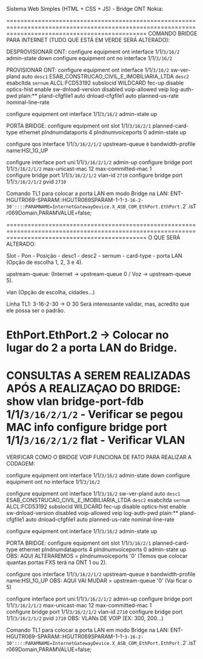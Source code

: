Sistema Web Simples (HTML + CSS + JS) - Bridge ONT Nokia:

====================================================================================================================================================
COMANDO BRIDGE PARA INTERNET (TUDO QUE ESTÁ EM VERDE SERÁ ALTERADO):

DESPROVISIONAR ONT:
configure equipment ont interface 1/1/`3/16/2` admin-state down
configure equipment ont no interface 1/1/`3/16/2`

PROVISIONAR ONT:
configure equipment ont interface 1/1/`3/16/2` sw-ver-pland auto `desc1` ESAB_CONSTRUCAO_CIVIL_E_IMOBILIARIA_LTDA `desc2` esabcltda `sernum` ALCL:FCD53192 subslocid WILDCARD fec-up disable optics-hist enable sw-dnload-version disabled voip-allowed veip log-auth-pwd plain:** pland-cfgfile1 auto dnload-cfgfile1 auto planned-us-rate nominal-line-rate

configure equipment ont interface 1/1/`3/16/2` admin-state up

PORTA BRIDGE:
configure equipment ont slot 1/1/`3/16/2/1` planned-card-type ethernet plndnumdataports 4 plndnumvoiceports 0 admin-state up

configure qos interface 1/1/`3/16/2/1/2` upstream-queue `0` bandwidth-profile name:HSI_1G_UP 

configure interface port uni:1/1/`3/16/2/1/2` admin-up
configure bridge port 1/1/`3/16/2/1/2` max-unicast-mac 12 max-committed-mac 1	
configure bridge port 1/1/`3/16/2/1/2` vlan-id `2710`
configure bridge port 1/1/`3/16/2/1/2` pvid `2710`

Comando TL1 para colocar a porta LAN em modo Bridge na LAN:
ENT-HGUTR069-SPARAM::HGUTR069SPARAM-1-1-`3-16-2-30'::::PARAMNAME=InternetGatewayDevice.X_ASB_COM_EthPort.EthPort.`2`.isTr069Domain,PARAMVALUE=false;

====================================================================================================================================================
O QUE SERÁ ALTERADO:

Slot - Pon - Posição - desc1 - desc2 - sernum - card-type - porta LAN (Opção de escolha 1, 2, 3 e 4).

upstream-queue: (Internet → upstream-queue 0 / Voz → upstream-queue 5).

vlan (Opção de escolha, cidades...)

Linha TL1: 
3-16-2-30 -> O 30 Será interessante validar, mas, acredito que ele possa ser o padrão.

EthPort.EthPort.2 -> Colocar no lugar do 2 a porta LAN do Bridge.
====================================================================================================================================================
CONSULTAS A SEREM REALIZADAS APÓS A REALIZAÇAO DO BRIDGE:
show vlan bridge-port-fdb 1/1/`3/16/2/1/2` - Verificar se pegou MAC
info configure bridge port 1/1/`3/16/2/1/2` flat - Verificar VLAN
====================================================================================================================================================
VERIFICAR COMO O BRIDGE VOIP FUNCIONA DE FATO PARA REALIZAR A CODAGEM:

configure equipment ont interface 1/1/`3/16/2` admin-state down
configure equipment ont no interface 1/1/`3/16/2`

configure equipment ont interface 1/1/`3/16/2` sw-ver-pland auto `desc1` ESAB_CONSTRUCAO_CIVIL_E_IMOBILIARIA_LTDA `desc2` esabcltda `sernum` ALCL:FCD53192 subslocid WILDCARD fec-up disable optics-hist enable sw-dnload-version disabled voip-allowed veip log-auth-pwd plain:** pland-cfgfile1 auto dnload-cfgfile1 auto planned-us-rate nominal-line-rate

configure equipment ont interface 1/1/`3/16/2` admin-state up

PORTA BRIDGE:
configure equipment ont slot 1/1/`3/16/2/1` planned-card-type ethernet plndnumdataports 4 plndnumvoiceports 0 admin-state up
OBS: AQUI ALTERAREMOS = plndnumvoiceports '0' (Temos que colocar quantas portas FXS terá na ONT 1 ou 2).

configure qos interface 1/1/`3/16/2/1/2` upstream-queue `0` bandwidth-profile name:HSI_1G_UP 
OBS: AQUI VAI MUDAR = upstream-queue '0' (Vai ficar o 5)

configure interface port uni:1/1/`3/16/2/1/2` admin-up
configure bridge port 1/1/`3/16/2/1/2` max-unicast-mac 12 max-committed-mac 1	
configure bridge port 1/1/`3/16/2/1/2` vlan-id `2710`
configure bridge port 1/1/`3/16/2/1/2` pvid `2710`
OBS: VLANs DE VOIP (EX: 300, 200...)

Comando TL1 para colocar a porta LAN em modo Bridge na LAN:
ENT-HGUTR069-SPARAM::HGUTR069SPARAM-1-1-`3-16-2-30'::::PARAMNAME=InternetGatewayDevice.X_ASB_COM_EthPort.EthPort.`2`.isTr069Domain,PARAMVALUE=false;


